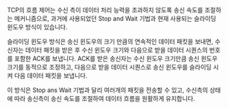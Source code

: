 TCP의 흐름 제어는 수신 측이 데이터 처리 능력을 초과하지 않도록 송신 속도를 조절하는 메커니즘으로, 과거에 사용되었던 Stop and Wait 기법과 현재 사용되는 슬라이딩 윈도우 방식이 있습니다.

슬라이딩 윈도우 방식은 송신 윈도우의 크기 만큼의 연속적인 데이터 패킷을 보내면, 수신자는 데이터 패킷을 받은 후 수신 윈도우 크기와 다음으로 받을 데이터 시퀀스의 번호를 포함한 ACK를 보냅니다.
ACK를 받은 송신자는 수신 윈도우 크기만큼 송신 윈도우 크기를 동적으로 조정하고, 다음으로 받을 데이터 시퀀스로 송신 윈도우를 슬라이딩 시켜 다음 데이터 패킷을 보냅니다.

이 방식은 Stop ans Wait 기법과 달리 여러개의 패킷을 전송할 수 있고, 수신측의 상태에 따라 송신측이 송신 속도를 조절하여 데이터 흐름을 원활하게 유지합니다.
